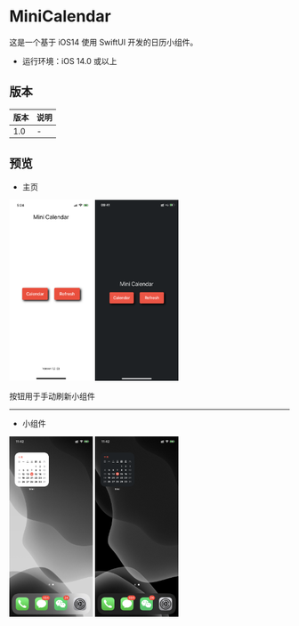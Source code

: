 # MiniCalendar
这是一个基于 iOS14 使用 SwiftUI 开发的日历小组件。
- 运行环境：iOS 14.0 或以上

## 版本

| 版本 |  说明 |
| ----  | ---- |
| 1.0 | - |



## 预览

- 主页

<img src="Previews/l1.PNG" width=150> <img src="Previews/d1.PNG" width=150> 

按钮用于手动刷新小组件

---

- 小组件
  
<img src="Previews/l2.PNG" width=150> <img src="Previews/d2.PNG" width=150>
